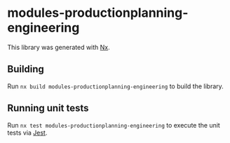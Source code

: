 # modules-productionplanning-engineering

This library was generated with [Nx](https://nx.dev).

## Building

Run `nx build modules-productionplanning-engineering` to build the library.

## Running unit tests

Run `nx test modules-productionplanning-engineering` to execute the unit tests via [Jest](https://jestjs.io).
